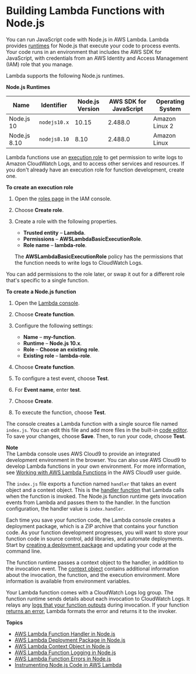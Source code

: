 # Building Lambda Functions with Node\.js<a name="programming-model"></a>

You can run JavaScript code with Node\.js in AWS Lambda\. Lambda provides [runtimes](lambda-runtimes.md) for Node\.js that execute your code to process events\. Your code runs in an environment that includes the AWS SDK for JavaScript, with credentials from an AWS Identity and Access Management \(IAM\) role that you manage\.

Lambda supports the following Node\.js runtimes\.


**Node\.js Runtimes**  

| Name | Identifier | Node\.js Version | AWS SDK for JavaScript | Operating System | 
| --- | --- | --- | --- | --- | 
|  Node\.js 10  |  `nodejs10.x`  |  10\.15  |  2\.488\.0  |  Amazon Linux 2  | 
|  Node\.js 8\.10  |  `nodejs8.10`  |  8\.10  |  2\.488\.0  |  Amazon Linux  | 

Lambda functions use an [execution role](lambda-intro-execution-role.md) to get permission to write logs to Amazon CloudWatch Logs, and to access other services and resources\. If you don't already have an execution role for function development, create one\.

**To create an execution role**

1. Open the [roles page](https://console.aws.amazon.com/iam/home#/roles) in the IAM console\.

1. Choose **Create role**\.

1. Create a role with the following properties\.
   + **Trusted entity** – **Lambda**\.
   + **Permissions** – **AWSLambdaBasicExecutionRole**\.
   + **Role name** – **lambda\-role**\.

   The **AWSLambdaBasicExecutionRole** policy has the permissions that the function needs to write logs to CloudWatch Logs\.

You can add permissions to the role later, or swap it out for a different role that's specific to a single function\.

**To create a Node\.js function**

1. Open the [Lambda console](https://console.aws.amazon.com/lambda)\.

1. Choose **Create function**\.

1. Configure the following settings:
   + **Name** – **my\-function**\.
   + **Runtime** – **Node\.js 10\.x**\.
   + **Role** – **Choose an existing role**\.
   + **Existing role** – **lambda\-role**\.

1. Choose **Create function**\.

1. To configure a test event, choose **Test**\.

1. For **Event name**, enter **test**\.

1. Choose **Create**\.

1. To execute the function, choose **Test**\.

The console creates a Lambda function with a single source file named `index.js`\. You can edit this file and add more files in the built\-in [code editor](code-editor.md)\. To save your changes, choose **Save**\. Then, to run your code, choose **Test**\.

**Note**  
The Lambda console uses AWS Cloud9 to provide an integrated development environment in the browser\. You can also use AWS Cloud9 to develop Lambda functions in your own environment\. For more information, see [Working with AWS Lambda Functions](https://docs.aws.amazon.com/cloud9/latest/user-guide/lambda-functions.html) in the AWS Cloud9 user guide\.

The `index.js` file exports a function named `handler` that takes an event object and a context object\. This is the [handler function](nodejs-prog-model-handler.md) that Lambda calls when the function is invoked\. The Node\.js function runtime gets invocation events from Lambda and passes them to the handler\. In the function configuration, the handler value is `index.handler`\.

Each time you save your function code, the Lambda console creates a deployment package, which is a ZIP archive that contains your function code\. As your function development progresses, you will want to store your function code in source control, add libraries, and automate deployments\. Start by [creating a deployment package](nodejs-create-deployment-pkg.md) and updating your code at the command line\.

The function runtime passes a context object to the handler, in addition to the invocation event\. The [context object](nodejs-prog-model-context.md) contains additional information about the invocation, the function, and the execution environment\. More information is available from environment variables\.

Your Lambda function comes with a CloudWatch Logs log group\. The function runtime sends details about each invocation to CloudWatch Logs\. It relays any [logs that your function outputs](nodejs-prog-model-logging.md) during invocation\. If your function [returns an error](nodejs-prog-mode-exceptions.md), Lambda formats the error and returns it to the invoker\.

**Topics**
+ [AWS Lambda Function Handler in Node\.js](nodejs-prog-model-handler.md)
+ [AWS Lambda Deployment Package in Node\.js](nodejs-create-deployment-pkg.md)
+ [AWS Lambda Context Object in Node\.js](nodejs-prog-model-context.md)
+ [AWS Lambda Function Logging in Node\.js](nodejs-prog-model-logging.md)
+ [AWS Lambda Function Errors in Node\.js](nodejs-prog-mode-exceptions.md)
+ [Instrumenting Node\.js Code in AWS Lambda](nodejs-tracing.md)
